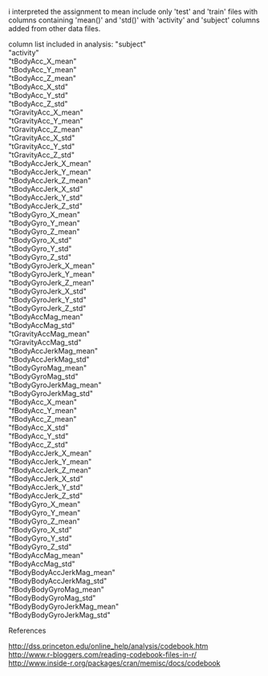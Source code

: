  
 i interpreted the assignment to mean include only 'test' and 'train' files with columns containing
 'mean()' and 'std()' with 'activity' and 'subject' columns added from other data files.
 
 column list included in analysis:
 "subject"  
 "activity"  
 "tBodyAcc_X_mean"  
 "tBodyAcc_Y_mean"  
 "tBodyAcc_Z_mean"  
 "tBodyAcc_X_std"  
 "tBodyAcc_Y_std"  
 "tBodyAcc_Z_std"  
 "tGravityAcc_X_mean"  
 "tGravityAcc_Y_mean"  
 "tGravityAcc_Z_mean"  
 "tGravityAcc_X_std"       
 "tGravityAcc_Y_std"  
 "tGravityAcc_Z_std"  
 "tBodyAccJerk_X_mean"        
 "tBodyAccJerk_Y_mean"  
 "tBodyAccJerk_Z_mean"  
 "tBodyAccJerk_X_std"      
 "tBodyAccJerk_Y_std"  
 "tBodyAccJerk_Z_std"  
 "tBodyGyro_X_mean"       
 "tBodyGyro_Y_mean"  
 "tBodyGyro_Z_mean"  
 "tBodyGyro_X_std"         
 "tBodyGyro_Y_std"  
 "tBodyGyro_Z_std"  
 "tBodyGyroJerk_X_mean"  
 "tBodyGyroJerk_Y_mean"  
 "tBodyGyroJerk_Z_mean"  
 "tBodyGyroJerk_X_std"     
 "tBodyGyroJerk_Y_std"  
 "tBodyGyroJerk_Z_std"  
 "tBodyAccMag_mean"      
 "tBodyAccMag_std"  
 "tGravityAccMag_mean"  
 "tGravityAccMag_std"      
 "tBodyAccJerkMag_mean"  
 "tBodyAccJerkMag_std"  
 "tBodyGyroMag_mean"      
 "tBodyGyroMag_std"  
 "tBodyGyroJerkMag_mean"  
 "tBodyGyroJerkMag_std"    
 "fBodyAcc_X_mean"  
 "fBodyAcc_Y_mean"  
 "fBodyAcc_Z_mean"          
 "fBodyAcc_X_std"  
 "fBodyAcc_Y_std"  
 "fBodyAcc_Z_std"           
 "fBodyAccJerk_X_mean"  
 "fBodyAccJerk_Y_mean"  
 "fBodyAccJerk_Z_mean"      
 "fBodyAccJerk_X_std"  
 "fBodyAccJerk_Y_std"  
 "fBodyAccJerk_Z_std"       
 "fBodyGyro_X_mean"  
 "fBodyGyro_Y_mean"  
 "fBodyGyro_Z_mean"         
 "fBodyGyro_X_std"  
 "fBodyGyro_Y_std"  
 "fBodyGyro_Z_std"          
 "fBodyAccMag_mean"  
 "fBodyAccMag_std"  
 "fBodyBodyAccJerkMag_mean"  
 "fBodyBodyAccJerkMag_std"  
 "fBodyBodyGyroMag_mean"  
 "fBodyBodyGyroMag_std"    
 "fBodyBodyGyroJerkMag_mean"  
 "fBodyBodyGyroJerkMag_std"  



References

  http://dss.princeton.edu/online_help/analysis/codebook.htm<br>
  http://www.r-bloggers.com/reading-codebook-files-in-r/<br>
  http://www.inside-r.org/packages/cran/memisc/docs/codebook
  
  
